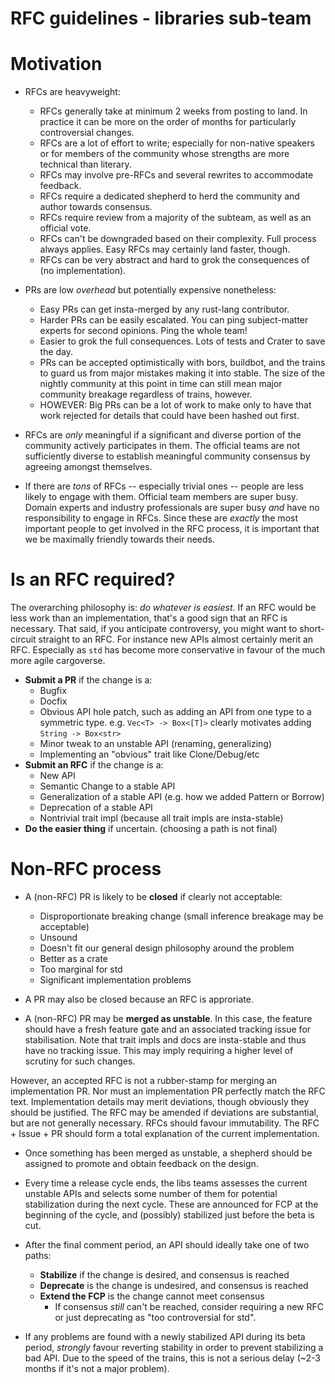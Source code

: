 # RFC guidelines - libraries sub-team

# Motivation

* RFCs are heavyweight:
    * RFCs generally take at minimum 2 weeks from posting to land. In
      practice it can be more on the order of months for particularly
      controversial changes.
    * RFCs are a lot of effort to write; especially for non-native speakers or
      for members of the community whose strengths are more technical than literary.
    * RFCs may involve pre-RFCs and several rewrites to accommodate feedback.
    * RFCs require a dedicated shepherd to herd the community and author towards
      consensus.
    * RFCs require review from a majority of the subteam, as well as an official
      vote.
    * RFCs can't be downgraded based on their complexity. Full process always applies.
      Easy RFCs may certainly land faster, though.
    * RFCs can be very abstract and hard to grok the consequences of (no implementation).

* PRs are low *overhead* but potentially expensive nonetheless:
    * Easy PRs can get insta-merged by any rust-lang contributor.
    * Harder PRs can be easily escalated. You can ping subject-matter experts for second
      opinions. Ping the whole team!
    * Easier to grok the full consequences. Lots of tests and Crater to save the day.
    * PRs can be accepted optimistically with bors, buildbot, and the trains to guard
      us from major mistakes making it into stable. The size of the nightly community
      at this point in time can still mean major community breakage regardless of trains,
      however.
    * HOWEVER: Big PRs can be a lot of work to make only to have that work rejected for
      details that could have been hashed out first.

* RFCs are *only* meaningful if a significant and diverse portion of the
community actively   participates in them. The official teams are not
sufficiently diverse to establish   meaningful community consensus by agreeing
amongst themselves.

* If there are *tons* of RFCs -- especially trivial ones -- people are less
likely to engage with them. Official team members are super busy. Domain experts
and industry professionals are super busy *and* have no responsibility to engage
in RFCs. Since these are *exactly* the most important people to get involved in
the RFC process, it is important that we be maximally friendly towards their
needs.


# Is an RFC required?

The overarching philosophy is: *do whatever is easiest*. If an RFC
would be less work than an implementation, that's a good sign that an RFC is
necessary. That said, if you anticipate controversy, you might want to short-circuit
straight to an RFC. For instance new APIs almost certainly merit an RFC. Especially
as `std` has become more conservative in favour of the much more agile cargoverse.

* **Submit a PR** if the change is a:
    * Bugfix
    * Docfix
    * Obvious API hole patch, such as adding an API from one type to a symmetric type.
      e.g. `Vec<T> -> Box<[T]>` clearly motivates adding `String -> Box<str>`
    * Minor tweak to an unstable API (renaming, generalizing)
    * Implementing an "obvious" trait like Clone/Debug/etc
* **Submit an RFC** if the change is a:
    * New API
    * Semantic Change to a stable API
    * Generalization of a stable API (e.g. how we added Pattern or Borrow)
    * Deprecation of a stable API
    * Nontrivial trait impl (because all trait impls are insta-stable)
* **Do the easier thing** if uncertain. (choosing a path is not final)


# Non-RFC process

* A (non-RFC) PR is likely to be **closed** if clearly not acceptable:
    * Disproportionate breaking change (small inference breakage may be acceptable)
    * Unsound
    * Doesn't fit our general design philosophy around the problem
    * Better as a crate
    * Too marginal for std
    * Significant implementation problems

* A PR may also be closed because an RFC is approriate.

* A (non-RFC) PR  may be **merged as unstable**. In this case, the feature
should have a fresh feature gate and an associated tracking issue for
stabilisation. Note that trait impls and docs are insta-stable and thus have no
tracking issue. This may imply requiring a higher level of scrutiny for such
changes.

However, an accepted RFC is not a rubber-stamp for merging an implementation PR.
Nor must an implementation PR perfectly match the RFC text. Implementation details
may merit deviations, though obviously they should be justified. The RFC may be
amended if deviations are substantial, but are not generally necessary. RFCs should
favour immutability. The RFC + Issue + PR should form a total explanation of the
current implementation.

* Once something has been merged as unstable, a shepherd should be assigned
  to promote and obtain feedback on the design.

* Every time a release cycle ends, the libs teams assesses the current unstable
  APIs and selects some number of them for potential stabilization during the
  next cycle. These are announced for FCP at the beginning of the cycle, and
  (possibly) stabilized just before the beta is cut.

* After the final comment period, an API should ideally take one of two paths:
  * **Stabilize** if the change is desired, and consensus is reached
  * **Deprecate** is the change is undesired, and consensus is reached
  * **Extend the FCP** is the change cannot meet consensus
    * If consensus *still* can't be reached, consider requiring a new RFC or
      just deprecating as "too controversial for std".

* If any problems are found with a newly stabilized API during its beta period,
  *strongly* favour reverting stability in order to prevent stabilizing a bad
  API. Due to the speed of the trains, this is not a serious delay (~2-3 months
  if it's not a major problem).


